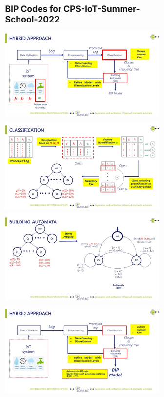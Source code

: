 # BIP Codes for CPS-IoT-Summer-School-2022



![Alt text](Seminaire/Diapositive23.JPG) 


![Alt text](Seminaire/Diapositive24.JPG) 

![Alt text](Seminaire/Diapositive26.JPG) 

![Alt text](Seminaire/Diapositive28.JPG) 

